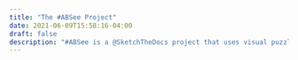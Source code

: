 ```yaml
---
title: "The #ABSee Project"
date: 2021-06-09T15:58:16-04:00
draft: false
description: "#ABSee is a @SketchTheDocs project that uses visual puzzles to build your tech IQ around concepts, products and people. It's an experiment in game-based learning that airs as a weekly 5-minute segment on #HelloWorldLive."
---
```


